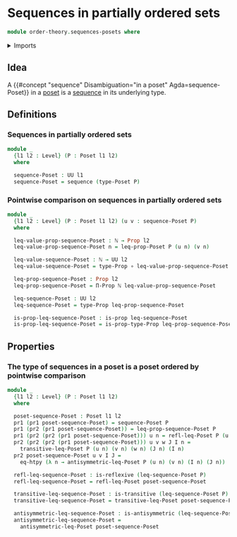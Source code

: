 # Sequences in partially ordered sets

```agda
module order-theory.sequences-posets where
```

<details><summary>Imports</summary>

```agda
open import elementary-number-theory.natural-numbers

open import foundation.binary-relations
open import foundation.dependent-pair-types
open import foundation.function-extensionality
open import foundation.function-types
open import foundation.propositions
open import foundation.sequences
open import foundation.universe-levels

open import order-theory.posets
```

</details>

## Idea

A {{#concept "sequence" Disambiguation="in a poset" Agda=sequence-Poset}} in a
[poset](order-theory.posets.md) is a [sequence](foundation.sequences.md) in its
underlying type.

## Definitions

### Sequences in partially ordered sets

```agda
module _
  {l1 l2 : Level} (P : Poset l1 l2)
  where

  sequence-Poset : UU l1
  sequence-Poset = sequence (type-Poset P)
```

### Pointwise comparison on sequences in partially ordered sets

```agda
module _
  {l1 l2 : Level} (P : Poset l1 l2) (u v : sequence-Poset P)
  where

  leq-value-prop-sequence-Poset : ℕ → Prop l2
  leq-value-prop-sequence-Poset n = leq-prop-Poset P (u n) (v n)

  leq-value-sequence-Poset : ℕ → UU l2
  leq-value-sequence-Poset = type-Prop ∘ leq-value-prop-sequence-Poset

  leq-prop-sequence-Poset : Prop l2
  leq-prop-sequence-Poset = Π-Prop ℕ leq-value-prop-sequence-Poset

  leq-sequence-Poset : UU l2
  leq-sequence-Poset = type-Prop leq-prop-sequence-Poset

  is-prop-leq-sequence-Poset : is-prop leq-sequence-Poset
  is-prop-leq-sequence-Poset = is-prop-type-Prop leq-prop-sequence-Poset
```

## Properties

### The type of sequences in a poset is a poset ordered by pointwise comparison

```agda
module _
  {l1 l2 : Level} (P : Poset l1 l2)
  where

  poset-sequence-Poset : Poset l1 l2
  pr1 (pr1 poset-sequence-Poset) = sequence-Poset P
  pr1 (pr2 (pr1 poset-sequence-Poset)) = leq-prop-sequence-Poset P
  pr1 (pr2 (pr2 (pr1 poset-sequence-Poset))) u n = refl-leq-Poset P (u n)
  pr2 (pr2 (pr2 (pr1 poset-sequence-Poset))) u v w J I n =
    transitive-leq-Poset P (u n) (v n) (w n) (J n) (I n)
  pr2 poset-sequence-Poset u v I J =
    eq-htpy (λ n → antisymmetric-leq-Poset P (u n) (v n) (I n) (J n))

  refl-leq-sequence-Poset : is-reflexive (leq-sequence-Poset P)
  refl-leq-sequence-Poset = refl-leq-Poset poset-sequence-Poset

  transitive-leq-sequence-Poset : is-transitive (leq-sequence-Poset P)
  transitive-leq-sequence-Poset = transitive-leq-Poset poset-sequence-Poset

  antisymmetric-leq-sequence-Poset : is-antisymmetric (leq-sequence-Poset P)
  antisymmetric-leq-sequence-Poset =
    antisymmetric-leq-Poset poset-sequence-Poset
```
